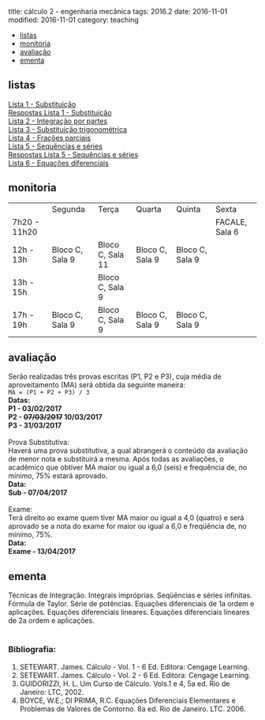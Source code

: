 title: cálculo 2 - engenharia mecânica
tags: 2016.2
date: 2016-11-01
modified: 2016-11-01
category: teaching

<!-- Header -->
<section>
	<ul class="actions">
		<li><a href="#exercises" class="button scrolly">listas</a></li>
		<li><a href="#tutor" class="button scrolly">monitoria</a></li>
		<li><a href="#exams" class="button scrolly">avaliação</a></li>
		<li><a href="#silabus" class="button scrolly">ementa</a></li>
	</ul>
</section>

<!-- Exercises -->
<section id="exercises">
	<h2>listas</h2>
	<div class="row">
		<article class="12u 12u$(xsmall) work-item">
			<a href="{static}/listas/substituicao.pdf">Lista 1 - Substituição</a><br>
			<a href="{static}/listas/substituicao-sol.pdf">Respostas Lista 1 - Substituição</a><br>
			<a href="{static}/listas/por-partes.pdf">Lista 2 - Integração por partes</a><br>
			<a href="{static}/listas/sub-trigonometrica.pdf">Lista 3 - Substituição trigonométrica</a><br>
			<a href="{static}/listas/fracoes-parciais.pdf">Lista 4 - Frações parciais</a><br>
			<a href="{static}/listas/sequencias-series.pdf">Lista 5 - Sequências e séries</a><br>
			<a href="{static}/listas/sequencias-series-sol.pdf">Respostas Lista 5 - Sequências e séries</a><br>
			<a href="{static}/listas/edo-mec.pdf">Lista 6 - Equações diferenciais</a><br>
		</article>
	</div>
</section>

<!-- Tutor -->
<section id="tutor">
	<h2>monitoria</h2>
	<div class="row">
		<article class="12u 12u$(xsmall) work-item">
			<table>
				<tr>
					<td></td>
					<td>Segunda</td>
					<td>Terça</td>
					<td>Quarta</td>
					<td>Quinta</td>
					<td>Sexta</td>
				</tr>
				<tr>
					<td>7h20 - 11h20</td>
					<td></td>
					<td></td>
					<td></td>
					<td></td>
					<td>FACALE, Sala 6</td>
				</tr>
				<tr>
					<td>12h - 13h</td>
					<td>Bloco C, Sala 9</td>
					<td>Bloco C, Sala 11</td>
					<td>Bloco C, Sala 9</td>
					<td>Bloco C, Sala 9</td>
					<td></td>
				</tr>
				<tr>
					<td>13h - 15h</td>
					<td></td>
					<td>Bloco C, Sala 9</td>
					<td></td>
					<td></td>
					<td></td>
				</tr>
				<tr>
					<td>17h - 19h</td>
					<td>Bloco C, Sala 9</td>
					<td>Bloco C, Sala 9</td>
					<td>Bloco C, Sala 9</td>
					<td>Bloco C, Sala 9</td>
					<td></td>
				</tr>
			</table>
		</article>
	</div>
</section>

<!-- Exams -->
<section id="exams">
	<h2>avaliação</h2>
	<div class="row">
		<article class="12u 12u$(xsmall) work-item">
			Serão realizadas três provas escritas (P1, P2 e P3), cuja média de
			aproveitamento (MA) será obtida da seguinte maneira:<br />
			<code>MA = (P1 + P2 + P3) / 3</code><br />
			<b>Datas:<br />
				P1 - 03/02/2017<br />
				P2 - <strike>07/03/2017</strike> 10/03/2017<br />
				P3 - 31/03/2017</b><br />
			<br />
			Prova Substitutiva:<br />
			Haverá uma prova substitutiva, a qual abrangerá o conteúdo da avaliação de menor nota e substituirá a mesma.
			Após todas as avaliações, o acadêmico que obtiver MA maior ou igual a 6,0 (seis) e frequência de, no mínimo, 75% estará aprovado. <br/>
			<b>Data:<br />
				Sub - 07/04/2017</b><br />
			<br />
			Exame:<br />
			Terá direito ao exame quem tiver MA maior ou igual a 4,0 (quatro) e será
			aprovado se a nota do exame for maior ou igual a 6,0 e freqüência de, no mínimo, 75%.<br />
			<b>Data:<br />
				Exame - 13/04/2017</b><br />
		</article>
	</div>
</section>

<!-- Silabus -->
<section id="silabus">
	<h2>ementa</h2>
	<div class="row">
		<article class="12u 12u$(xsmall) work-item">
			Técnicas de Integração. Integrais impróprias. Seqüências e séries infinitas. Fórmula de Taylor.
			Série de potências. Equações diferenciais de 1a ordem e aplicações. Equações diferenciais lineares.
			Equações diferenciais lineares de 2a ordem e aplicações.
			<br /><br />
			<h3>Bibliografia:</h3>
			<ol>
				<li>SETEWART. James. Cálculo - Vol. 1 - 6 Ed. Editora: Cengage Learning.</li>
				<li>SETEWART. James. Cálculo - Vol. 2 - 6 Ed. Editora: Cengage Learning.</li>
				<li>GUIDORIZZI, H. L. Um Curso de Cálculo. Vols.1 e 4, 5a ed. Rio de Janeiro: LTC, 2002.</li>
				<li>BOYCE, W.E.; DI PRIMA, R.C. Equações Diferenciais Elementares e Problemas de Valores de Contorno. 8a ed. Rio de Janeiro. LTC. 2006.</li>
			</ol>
		</article>
	</div>
</section>
